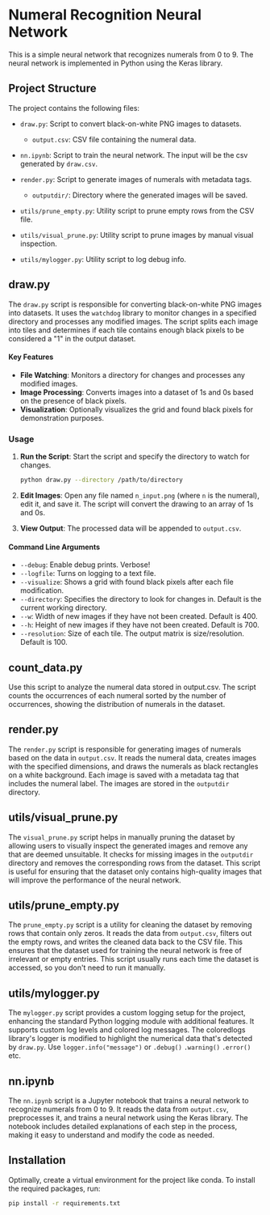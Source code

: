 # Numeral Recognition Neural Network

This is a simple neural network that recognizes numerals from 0 to 9. The neural network is implemented in Python using the Keras library.

## Project Structure

The project contains the following files:

- `draw.py`: Script to convert black-on-white PNG images to datasets.
    - `output.csv`: CSV file containing the numeral data.
- `nn.ipynb`: Script to train the neural network. The input will be the csv generated by `draw.csv`.


- `render.py`: Script to generate images of numerals with metadata tags.
  - `outputdir/`: Directory where the generated images will be saved.
  

- `utils/prune_empty.py`: Utility script to prune empty rows from the CSV file.
- `utils/visual_prune.py`: Utility script to prune images by manual visual inspection.
- `utils/mylogger.py`: Utility script to log debug info.

## draw.py

The `draw.py` script is responsible for converting black-on-white PNG images into datasets. It uses the `watchdog` library to monitor changes in a specified directory and processes any modified images. The script splits each image into tiles and determines if each tile contains enough black pixels to be considered a "1" in the output dataset.

#### Key Features

- **File Watching**: Monitors a directory for changes and processes any modified images.
- **Image Processing**: Converts images into a dataset of 1s and 0s based on the presence of black pixels.
- **Visualization**: Optionally visualizes the grid and found black pixels for demonstration purposes.

### Usage

1. **Run the Script**: Start the script and specify the directory to watch for changes.

    ```bash
    python draw.py --directory /path/to/directory
    ```

2. **Edit Images**: Open any file named `n_input.png` (where `n` is the numeral), edit it, and save it. The script will convert the drawing to an array of 1s and 0s.

3. **View Output**: The processed data will be appended to `output.csv`.

#### Command Line Arguments

- `--debug`: Enable debug prints. Verbose!
- `--logfile`: Turns on logging to a text file.
- `--visualize`: Shows a grid with found black pixels after each file modification.
- `--directory`: Specifies the directory to look for changes in. Default is the current working directory.
- `--w`: Width of new images if they have not been created. Default is 400.
- `--h`: Height of new images if they have not been created. Default is 700.
- `--resolution`: Size of each tile. The output matrix is size/resolution. Default is 100.

## count_data.py

Use this script to analyze the numeral data stored in output.csv. The script counts the occurrences of each numeral sorted by the number of occurrences, showing the distribution of numerals in the dataset.


## render.py

The `render.py` script is responsible for generating images of numerals based on the data in `output.csv`. It reads the numeral data, creates images with the specified dimensions, and draws the numerals as black rectangles on a white background. Each image is saved with a metadata tag that includes the numeral label. The images are stored in the `outputdir` directory.



## utils/visual_prune.py

The `visual_prune.py` script helps in manually pruning the dataset by allowing users to visually inspect the generated images and remove any that are deemed unsuitable. It checks for missing images in the `outputdir` directory and removes the corresponding rows from the dataset. This script is useful for ensuring that the dataset only contains high-quality images that will improve the performance of the neural network.

## utils/prune_empty.py

The `prune_empty.py` script is a utility for cleaning the dataset by removing rows that contain only zeros. It reads the data from `output.csv`, filters out the empty rows, and writes the cleaned data back to the CSV file. This ensures that the dataset used for training the neural network is free of irrelevant or empty entries. This script usually runs each time the dataset is accessed, so you don't need to run it manually.

## utils/mylogger.py

The `mylogger.py` script provides a custom logging setup for the project, enhancing the standard Python logging module with additional features. It supports custom log levels and colored log messages. The coloredlogs library's logger is modified to highlight the numerical data that's detected by `draw.py`. Use `logger.info("message")` or `.debug()` `.warning()` `.error()` etc.

## nn.ipynb

The `nn.ipynb` script is a Jupyter notebook that trains a neural network to recognize numerals from 0 to 9. It reads the data from `output.csv`, preprocesses it, and trains a neural network using the Keras library. The notebook includes detailed explanations of each step in the process, making it easy to understand and modify the code as needed.

## Installation

Optimally, create a virtual environment for the project like conda.
To install the required packages, run:

```bash
pip install -r requirements.txt
```

